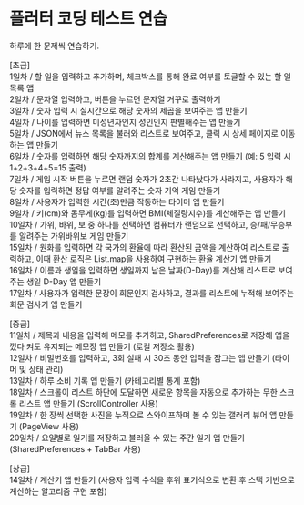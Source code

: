 # 플러터 코딩 테스트 연습

하루에 한 문제씩 연습하기.

[초급]  
1일차 / 할 일을 입력하고 추가하며, 체크박스를 통해 완료 여부를 토글할 수 있는 할 일 목록 앱  
2일차 / 문자열 입력하고, 버튼을 누르면 문자열 거꾸로 출력하기  
3일차 / 숫자 입력 시 실시간으로 해당 숫자의 제곱을 보여주는 앱 만들기  
4일차 / 나이를 입력하면 미성년자인지 성인인지 판별해주는 앱 만들기  
5일차 / JSON에서 뉴스 목록을 불러와 리스트로 보여주고, 클릭 시 상세 페이지로 이동하는 앱 만들기  
6일차 / 숫자를 입력하면 해당 숫자까지의 합계를 계산해주는 앱 만들기 (예: 5 입력 시 1+2+3+4+5=15 출력)  
7일차 / 게임 시작 버튼을 누르면 랜덤 숫자가 2초간 나타났다가 사라지고, 사용자가 해당 숫자를 입력하면 정답 여부를 알려주는 숫자 기억 게임 만들기  
8일차 / 사용자가 입력한 시간(초)만큼 작동하는 타이머 앱 만들기  
9일차 / 키(cm)와 몸무게(kg)를 입력하면 BMI(체질량지수)를 계산해주는 앱 만들기  
10일차 / 가위, 바위, 보 중 하나를 선택하면 컴퓨터가 랜덤으로 선택하고, 승/패/무승부를 알려주는 가위바위보 게임 만들기  
15일차 / 원화를 입력하면 각 국가의 환율에 따라 환산된 금액을 계산하여 리스트로 출력하고, 이때 환산 로직은 List.map을 사용하여 구현하는 환율 계산기 앱 만들기  
16일차 / 이름과 생일을 입력하면 생일까지 남은 날짜(D-Day)를 계산해 리스트로 보여주는 생일 D-Day 앱 만들기  
17일차 / 사용자가 입력한 문장이 회문인지 검사하고, 결과를 리스트에 누적해 보여주는 회문 검사기 앱 만들기  

[중급]  
11일차 / 제목과 내용을 입력해 메모를 추가하고, SharedPreferences로 저장해 앱을 껐다 켜도 유지되는 메모장 앱 만들기 (로컬 저장소 활용)  
12일차 / 비밀번호를 입력하고, 3회 실패 시 30초 동안 입력을 잠그는 앱 만들기 (타이머 및 상태 관리)  
13일차 / 하루 소비 기록 앱 만들기 (카테고리별 통계 포함)  
18일차 / 스크롤이 리스트 하단에 도달하면 새로운 항목을 자동으로 추가하는 무한 스크롤 리스트 앱 만들기 (ScrollController 사용)  
19일차 / 한 장씩 선택한 사진을 누적으로 스와이프하며 볼 수 있는 갤러리 뷰어 앱 만들기 (PageView 사용)  
20일차 / 요일별로 일기를 저장하고 불러올 수 있는 주간 일기 앱 만들기 (SharedPreferences + TabBar 사용)  

[상급]  
14일차 / 계산기 앱 만들기 (사용자 입력 수식을 후위 표기식으로 변환 후 스택 기반으로 계산하는 알고리즘 구현 포함)  